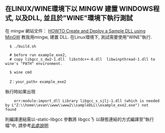 
## 在LINUX/WINE環境下以 MINGW 建置 WINDOWS程式, 以及DLL, 並且於"WINE"環境下執行測試


在 mingw 網站文件：
<a href="http://www.mingw.org/wiki/sampleDLL">
HOWTO Create and Deploy a Sample DLL using MinGW</a> 教我用mingw, 建置 DLL. 在Linux環境下, 測試需要使用"WINE"執行.





```
  $ ./build.sh

  # before run example_exe2,
  # copy libgcc_s_dw2-1.dll  libstdc++-6.dll  libwinpthread-1.dll to wine's "PATH" environment.

  $ wine cmd

  Z：your_path> example_exe2

```

執行時如果出現
```
    err:module:import_dll Library libgcc_s_sjlj-1.dll (which is needed by L"Z:\\home\\evan\\www\\www2\\sampleDLL\\example_exe2.exe") not found

```
則編譯連結需以-static-libgcc 參數將 libgccㄋ 以靜態連結的方式編譯至"執行檔"中, 請參考<a href="https://www.qtcentre.org/threads/39639-MinGW-w64-dependency-on-LIBGCC_S_SJLJ-1-DLL">此處說明</a>
